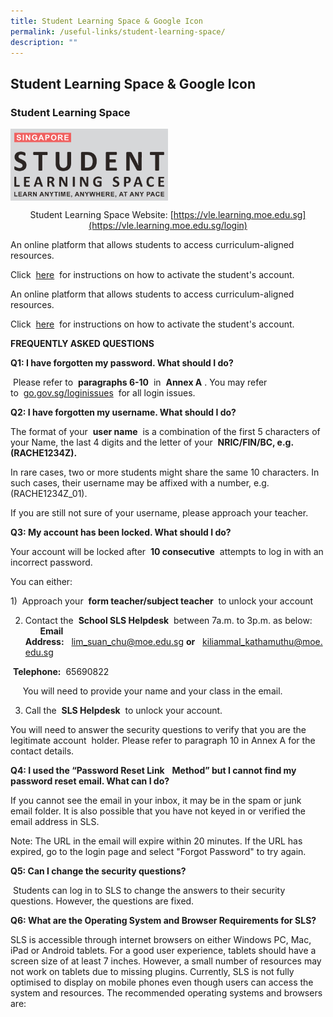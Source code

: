 ```yaml
---
title: Student Learning Space & Google Icon
permalink: /useful-links/student-learning-space/
description: ""
---
```

## Student Learning Space & Google Icon

### Student Learning Space 

<img src="/images/studentlearningspace.png" 
     style="width:50%" align = "center"><center>Student Learning Space Website: [https://vle.learning.moe.edu.sg](https://vle.learning.moe.edu.sg/login)</center>
		 
An online platform that allows students to access curriculum-aligned resources.

Click  [here](https://stanthonyspri.moe.edu.sg/qql/slot/u549/Revamp%202021/Useful%20Links/Student%20Learning%20Space/Step%20by%20Step%20Help%20Guide%20for%20SLS.pdf)  for instructions on how to activate the student's account.

An online platform that allows students to access curriculum-aligned resources.

Click  [here](https://stanthonyspri.moe.edu.sg/qql/slot/u549/Revamp%202021/Useful%20Links/Student%20Learning%20Space/Step%20by%20Step%20Help%20Guide%20for%20SLS.pdf)  for instructions on how to activate the student's account.

**FREQUENTLY ASKED QUESTIONS**

  

**Q1: I have forgotten my password. What should I do?**

 Please refer to  **paragraphs 6-10**  in  **Annex A** . You may refer to  [go.gov.sg/loginissues](https://go.gov.sg/loginissues)  for all login issues.

  

**Q2: I have forgotten my username. What should I do?**

The format of your  **user name**  is a combination of the first 5 characters of your Name, the last 4 digits and the letter of your  **NRIC/FIN/BC, e.g. (RACHE1234Z).**

In rare cases, two or more students might share the same 10 characters. In such cases, their username may be affixed with a number, e.g. (RACHE1234Z\_01).

If you are still not sure of your username, please approach your teacher.

  

**Q3: My account has been locked. What should I do?**

Your account will be locked after  **10 consecutive**  attempts to log in with an incorrect password.

You can either: 

1)  Approach your  **form teacher/subject teacher**  to unlock your account

2) Contact the  **School SLS Helpdesk**  between 7a.m. to 3p.m. as below:  
      **Email Address:**   [lim\_suan\_chu@moe.edu.sg](mailto:lim_suan_chu@moe.edu.sg) **or**   [kiliammal\_kathamuthu@moe.edu.sg](mailto:kiliammal_kathamuthu@moe.edu.sg)  

 **Telephone:**  65690822

     You will need to provide your name and your class in the email. 

3) Call the  **SLS Helpdesk**  to unlock your account.

You will need to answer the security questions to verify that you are the legitimate account  holder. Please refer to paragraph 10 in Annex A for the contact details.

  

**Q4: I used the “Password Reset Link**   **Method” but I cannot find my password reset email. What can I do?**

If you cannot see the email in your inbox, it may be in the spam or junk email folder. It is also possible that you have not keyed in or verified the email address in SLS.

Note: The URL in the email will expire within 20 minutes. If the URL has expired, go to the login page and select "Forgot Password" to try again.

  

**Q5: Can I change the security questions?**

 Students can log in to SLS to change the answers to their security questions. However, the questions are fixed.

  

**Q6: What are the Operating System and Browser Requirements for SLS?**

SLS is accessible through internet browsers on either Windows PC, Mac, iPad or Android tablets. For a good user experience, tablets should have a screen size of at least 7 inches. However, a small number of resources may not work on tablets due to missing plugins. Currently, SLS is not fully optimised to display on mobile phones even though users can access the system and resources. The recommended operating systems and browsers are: